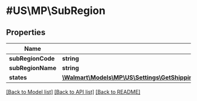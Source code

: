 # #US\MP\SubRegion

## Properties

Name | Type | Description | Notes
------------ | ------------- | ------------- | -------------
**subRegionCode** | **string** |  |
**subRegionName** | **string** |  | [optional]
**states** | [**\Walmart\Models\MP\US\Settings\GetShippingTemplateDetails200ResponseShippingMethodsInnerConfigurationsInnerRegionsInnerSubRegionsInnerStatesInner[]**](GetShippingTemplateDetails200ResponseShippingMethodsInnerConfigurationsInnerRegionsInnerSubRegionsInnerStatesInner.md) |  | [optional]


[[Back to Model list]](../) [[Back to API list]](../../Api/US/MP) [[Back to README]](../../README.md)
